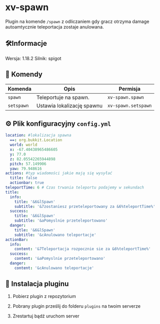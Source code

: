 # xv-spawn

Plugin na komende `/spawn` z odliczaniem gdy gracz otrzyma damage autoamtycznie teleportacja zostaje anulowana.

## 🛠️Informacje

Wersja: 1.18.2
Silnik: spigot

## 🚀 Komendy

| Komenda             | Opis                                 | Permisja          |
|---------------------|--------------------------------------|----------------------------|
| `spawn`       | Teleportuje na spawn.       | `xv-spawn.spawn`                |
| `setspawn`         | Ustawia lokalizację spawnu   | `xv-spawn.setspawn`                |

## ⚙️ Plik konfiguracyjny `config.yml`

```yml
location: #lokalizacja spawna
  ==: org.bukkit.Location
  world: world
  x: -67.40438965486605
  y: 77.0
  z: 82.05542265944898
  pitch: 57.149906
  yaw: 79.948616
actions: #typ wiadomości jakie mają się wysyłać
  title: false
  actionbar: true
teleportTime: 6 # Czas trwania teleportu podajemy w sekundach
title:
  info:
    title: '&6&lSpawn'
    subtitle: '&7zostaniesz przeteleportowany za &6%teleportTime%'
  success:
    title: '&6&lSpawn'
    subtitle: '&aPomyslnie przeteleportowano'
  danger:
    title: '&6&lSpawn'
    subtitle: '&cAnulowano teleportacje'
actionBar:
  info:
    content: '&7Teleportacja rozpocznie sie za &6%teleportTime%'
  success:
    content: '&aPomyslnie przeteleportowano'
  danger:
    content: '&cAnulowano teleportacje'
```

## 🧩 Instalacja pluginu



 1. Pobierz plugin z repozytorium

 2. Pobrany plugin prześlij do folderu `plugins` na twoim serverze

 3. Zrestartuj bądź uruchom server
